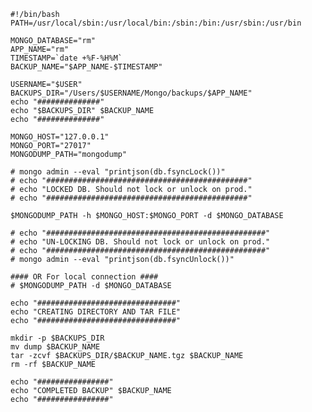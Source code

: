     #!/bin/bash
    PATH=/usr/local/sbin:/usr/local/bin:/sbin:/bin:/usr/sbin:/usr/bin
     
    MONGO_DATABASE="rm"
    APP_NAME="rm"
    TIMESTAMP=`date +%F-%H%M`
    BACKUP_NAME="$APP_NAME-$TIMESTAMP"
    
    USERNAME="$USER"
    BACKUPS_DIR="/Users/$USERNAME/Mongo/backups/$APP_NAME"
    echo "##############"
    echo "$BACKUPS_DIR" $BACKUP_NAME
    echo "##############"
    
    MONGO_HOST="127.0.0.1"
    MONGO_PORT="27017"
    MONGODUMP_PATH="mongodump"
     
    # mongo admin --eval "printjson(db.fsyncLock())"
    # echo "#############################################"
    # echo "LOCKED DB. Should not lock or unlock on prod."
    # echo "#############################################"
    
    $MONGODUMP_PATH -h $MONGO_HOST:$MONGO_PORT -d $MONGO_DATABASE
    
    # echo "#################################################"
    # echo "UN-LOCKING DB. Should not lock or unlock on prod."
    # echo "#################################################"
    # mongo admin --eval "printjson(db.fsyncUnlock())"
    
    #### OR For local connection ####
    # $MONGODUMP_PATH -d $MONGO_DATABASE
    
    echo "###############################"
    echo "CREATING DIRECTORY AND TAR FILE"
    echo "###############################"
    
    mkdir -p $BACKUPS_DIR
    mv dump $BACKUP_NAME
    tar -zcvf $BACKUPS_DIR/$BACKUP_NAME.tgz $BACKUP_NAME
    rm -rf $BACKUP_NAME
    
    echo "################" 
    echo "COMPLETED BACKUP" $BACKUP_NAME
    echo "################"